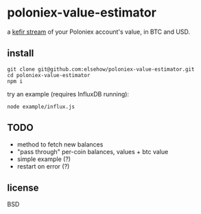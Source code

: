 # poloniex-value-estimator

a [kefir stream](https://rpominov.github.io/kefir/) of your Poloniex account's value, in BTC and USD.

## install

```
git clone git@github.com:elsehow/poloniex-value-estimator.git
cd poloniex-value-estimator
npm i
```

try an example (requires InfluxDB running):

```
node example/influx.js
```

## TODO

- method to fetch new balances
- "pass through" per-coin balances, values + btc value
- simple example (?)
- restart on error (?)

## license

BSD
